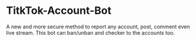 # TitkTok-Account-Bot
A new and more secure method to report any account, post, comment even live stream. This bot can ban/unban and checker to the accounts too.
